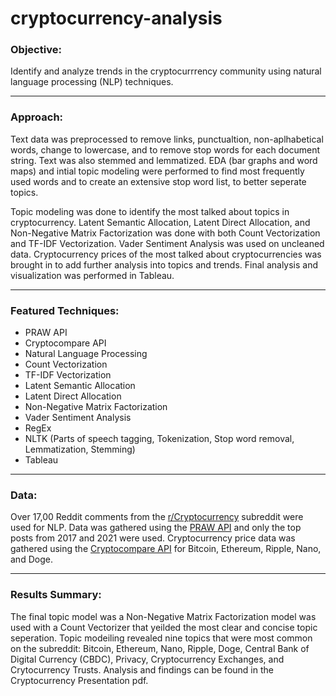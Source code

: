 # cryptocurrency-analysis

### Objective:

Identify and analyze trends in the cryptocurrrency community using natural language processing (NLP) techniques.

-----------------

### Approach:

Text data was preprocessed to remove links, punctualtion, non-aplhabetical words, change to lowercase, and to remove stop words for each document string. Text was also stemmed and lemmatized. EDA (bar graphs and word maps) and intial topic modeling were performed to find most frequently used words and to create an extensive stop word list, to better seperate topics. 

Topic modeling was done to identify the most talked about topics in cryptocurrency. Latent Semantic Allocation, Latent Direct Allocation, and Non-Negative Matrix Factorization was done with both Count Vectorization and TF-IDF Vectorization. Vader Sentiment Analysis was used on uncleaned data. Cryptocurrency prices of the most talked about cryptocurrencies was brought in to add further analysis into topics and trends. Final analysis and visualization was performed in Tableau. 

-----------------

### Featured Techniques:

* PRAW API
* Cryptocompare API
* Natural Language Processing
* Count Vectorization
* TF-IDF Vectorization
* Latent Semantic Allocation
* Latent Direct Allocation
* Non-Negative Matrix Factorization
* Vader Sentiment Analysis
* RegEx
* NLTK (Parts of speech tagging, Tokenization, Stop word removal, Lemmatization, Stemming)
* Tableau

-----------------

### Data:

Over 17,00 Reddit comments from the [r/Cryptocurrency](https://www.reddit.com/r/CryptoCurrency/) subreddit were used for NLP. Data was gathered using the [PRAW API](https://praw.readthedocs.io/en/latest/) and only the top posts from 2017 and 2021 were used. Cryptocurrency price data was gathered using the [Cryptocompare API](https://min-api.cryptocompare.com/) for Bitcoin, Ethereum, Ripple, Nano, and Doge. 

-----------------

### Results Summary:

The final topic model was a Non-Negative Matrix Factorization model was used with a Count Vectorizer that yeilded the most clear and concise topic seperation. Topic modeiling revealed nine topics that were most common on the subreddit: Bitcoin, Ethereum, Nano, Ripple, Doge, Central Bank of Digital Currency (CBDC), Privacy, Cryptocurrency Exchanges, and Crytocurrency Trusts. Analysis and findings can be found in the Cryptocurrency Presentation pdf. 
